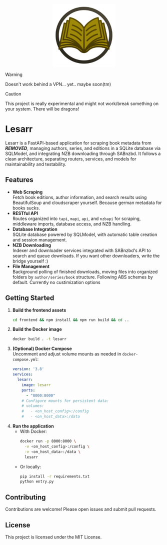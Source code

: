 
<p align="center">
  <img src="frontend/public/assets/lesarr.svg" alt="Lesarr Logo" width="200"/>
</p>

> [!WARNING]
> Doesn't work behind a VPN... yet.. maybe soon(tm)

> [!CAUTION]
> This project is really experimental and might not work/break something on your system. There will be dragons!

# Lesarr

Lesarr is a FastAPI-based application for scraping book metadata from ***REMOVED***, managing authors, series, and editions in a SQLite database via SQLModel, and integrating NZB downloading through SABnzbd. It follows a clean architecture, separating routers, services, and models for maintainability and testability.

## Features

- **Web Scraping**  
  Fetch book editions, author information, and search results using BeautifulSoup and cloudscraper yourself. Because german metadata for books sucks.
- **RESTful API**  
  Routes organized into `tapi`, `mapi`, `api`, and `nzbapi` for scraping, middleware imports, database access, and NZB handling.
- **Database Integration**  
  SQLite database powered by SQLModel, with automatic table creation and session management.
- **NZB Downloading**  
  Indexer and downloader services integrated with SABnzbd's API to search and queue downloads. If you want other downloaders, write the bridge yourself :)
- **File Management**  
  Background polling of finished downloads, moving files into organized folders by `author/series/book` structure. Following ABS schemes by default. Currently no custimization options

## Getting Started

1. **Build the frontend assets**  
   ```bash
   cd frontend && npm install && npm run build && cd ..
   ```
2. **Build the Docker image**  
   ```bash
   docker build . -t lesarr
   ```
3. **(Optional) Docker Compose**  
   Uncomment and adjust volume mounts as needed in `docker-compose.yml`:
   ```yaml
   version: '3.8'
   services:
     lesarr:
       image: lesarr
       ports:
         - "8000:8000"
       # Configure mounts for persistent data:
       # volumes:
       #   - <on_host_config>:/config
       #   - <on_host_data>:/data
   ```
4. **Run the application**  
   - With Docker:  
     ```bash
     docker run -p 8000:8000 \
       -v <on_host_config>:/config \
       -v <on_host_data>:/data \
       lesarr
     ```
   - Or locally:  
     ```bash
     pip install -r requirements.txt
     python entry.py
     ```

## Contributing

Contributions are welcome! Please open issues and submit pull requests.

## License

This project is licensed under the MIT License.
